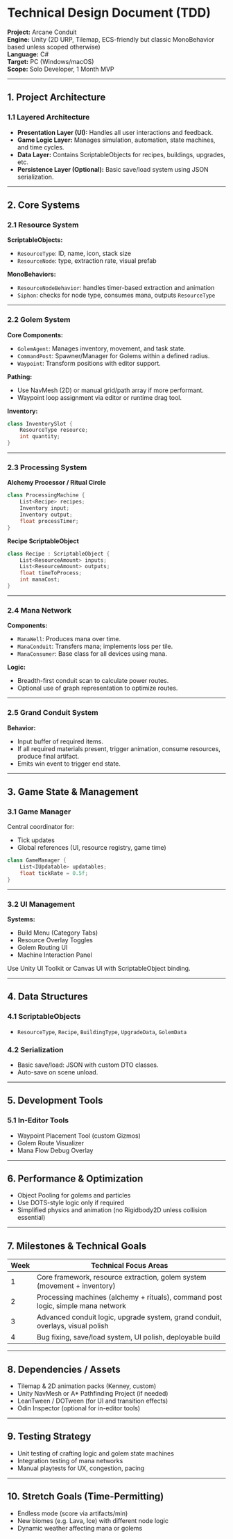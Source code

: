 # Technical Design Document (TDD)  
**Project:** Arcane Conduit  
**Engine:** Unity (2D URP, Tilemap, ECS-friendly but classic MonoBehavior based unless scoped otherwise)  
**Language:** C#  
**Target:** PC (Windows/macOS)  
**Scope:** Solo Developer, 1 Month MVP  

---

## 1. Project Architecture

### 1.1 Layered Architecture
- **Presentation Layer (UI):** Handles all user interactions and feedback.
- **Game Logic Layer:** Manages simulation, automation, state machines, and time cycles.
- **Data Layer:** Contains ScriptableObjects for recipes, buildings, upgrades, etc.
- **Persistence Layer (Optional):** Basic save/load system using JSON serialization.

---

## 2. Core Systems

### 2.1 Resource System
**ScriptableObjects:**
- `ResourceType`: ID, name, icon, stack size
- `ResourceNode`: type, extraction rate, visual prefab

**MonoBehaviors:**
- `ResourceNodeBehavior`: handles timer-based extraction and animation
- `Siphon`: checks for node type, consumes mana, outputs `ResourceType`

---

### 2.2 Golem System
**Core Components:**
- `GolemAgent`: Manages inventory, movement, and task state.
- `CommandPost`: Spawner/Manager for Golems within a defined radius.
- `Waypoint`: Transform positions with editor support.

**Pathing:**
- Use NavMesh (2D) or manual grid/path array if more performant.
- Waypoint loop assignment via editor or runtime drag tool.

**Inventory:**
```csharp
class InventorySlot {
    ResourceType resource;
    int quantity;
}
```

---

### 2.3 Processing System

**Alchemy Processor / Ritual Circle**
```csharp
class ProcessingMachine {
    List<Recipe> recipes;
    Inventory input;
    Inventory output;
    float processTimer;
}
```

**Recipe ScriptableObject**
```csharp
class Recipe : ScriptableObject {
    List<ResourceAmount> inputs;
    List<ResourceAmount> outputs;
    float timeToProcess;
    int manaCost;
}
```

---

### 2.4 Mana Network

**Components:**
- `ManaWell`: Produces mana over time.
- `ManaConduit`: Transfers mana; implements loss per tile.
- `ManaConsumer`: Base class for all devices using mana.

**Logic:**
- Breadth-first conduit scan to calculate power routes.
- Optional use of graph representation to optimize routes.

---

### 2.5 Grand Conduit System

**Behavior:**
- Input buffer of required items.
- If all required materials present, trigger animation, consume resources, produce final artifact.
- Emits win event to trigger end state.

---

## 3. Game State & Management

### 3.1 Game Manager
Central coordinator for:
- Tick updates
- Global references (UI, resource registry, game time)

```csharp
class GameManager {
    List<IUpdatable> updatables;
    float tickRate = 0.5f;
}
```

---

### 3.2 UI Management
**Systems:**
- Build Menu (Category Tabs)
- Resource Overlay Toggles
- Golem Routing UI
- Machine Interaction Panel

Use Unity UI Toolkit or Canvas UI with ScriptableObject binding.

---

## 4. Data Structures

### 4.1 ScriptableObjects
- `ResourceType`, `Recipe`, `BuildingType`, `UpgradeData`, `GolemData`

### 4.2 Serialization
- Basic save/load: JSON with custom DTO classes.
- Auto-save on scene unload.

---

## 5. Development Tools

### 5.1 In-Editor Tools
- Waypoint Placement Tool (custom Gizmos)
- Golem Route Visualizer
- Mana Flow Debug Overlay

---

## 6. Performance & Optimization

- Object Pooling for golems and particles
- Use DOTS-style logic only if required
- Simplified physics and animation (no Rigidbody2D unless collision essential)

---

## 7. Milestones & Technical Goals

| Week | Technical Focus Areas                                                                 |
|------|----------------------------------------------------------------------------------------|
| 1    | Core framework, resource extraction, golem system (movement + inventory)              |
| 2    | Processing machines (alchemy + rituals), command post logic, simple mana network      |
| 3    | Advanced conduit logic, upgrade system, grand conduit, overlays, visual polish        |
| 4    | Bug fixing, save/load system, UI polish, deployable build                             |

---

## 8. Dependencies / Assets

- Tilemap & 2D animation packs (Kenney, custom)
- Unity NavMesh or A* Pathfinding Project (if needed)
- LeanTween / DOTween (for UI and transition effects)
- Odin Inspector (optional for in-editor tools)

---

## 9. Testing Strategy

- Unit testing of crafting logic and golem state machines
- Integration testing of mana networks
- Manual playtests for UX, congestion, pacing

---

## 10. Stretch Goals (Time-Permitting)

- Endless mode (score via artifacts/min)
- New biomes (e.g. Lava, Ice) with different node logic
- Dynamic weather affecting mana or golems
